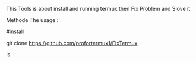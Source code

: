 This Tools is about install and running termux then Fix Problem and Slove it


Methode The usage :


#install



git clone https://github.com/profortermux1/FixTermux

ls


